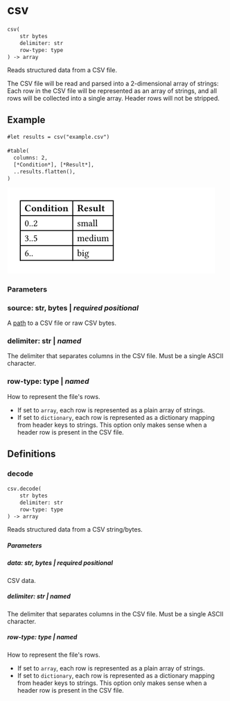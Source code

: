 
# csv

```
csv(
    str bytes
    delimiter: str
    row-type: type
) -> array
```
Reads structured data from a CSV file.

The CSV file will be read and parsed into a 2-dimensional array of
strings: Each row in the CSV file will be represented as an array of
strings, and all rows will be collected into a single array. Header rows
will not be stripped.

## Example

<div class="previewed-code">

    #let results = csv("example.csv")

    #table(
      columns: 2,
      [*Condition*], [*Result*],
      ..results.flatten(),
    )

<div class="preview">

![Preview](/assets/c192b88f7dd7e11a0cbe1419b109e999.png)

</div>

</div>


### Parameters


### source: str, bytes | _required_ _positional_

A [path](/reference/syntax/#paths) to a CSV file or raw CSV bytes.


### delimiter: str | _named_

The delimiter that separates columns in the CSV file. Must be a single
ASCII character.


### row-type: type | _named_

How to represent the file's rows.

- If set to `array`, each row is represented as a plain array of
  strings.
- If set to `dictionary`, each row is represented as a dictionary
  mapping from header keys to strings. This option only makes sense when
  a header row is present in the CSV file.


## Definitions


### decode

```
csv.decode(
    str bytes
    delimiter: str
    row-type: type
) -> array
```
Reads structured data from a CSV string/bytes.


##### Parameters


##### data: str, bytes | _required_ _positional_

CSV data.


##### delimiter: str | _named_

The delimiter that separates columns in the CSV file. Must be a single
ASCII character.


##### row-type: type | _named_

How to represent the file's rows.

- If set to `array`, each row is represented as a plain array of
  strings.
- If set to `dictionary`, each row is represented as a dictionary
  mapping from header keys to strings. This option only makes sense when
  a header row is present in the CSV file.

